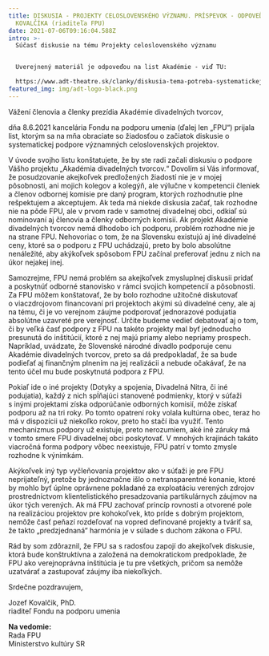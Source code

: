 ```yaml
---
title: DISKUSIA - PROJEKTY CELOSLOVENSKÉHO VÝZNAMU. PRÍSPEVOK - ODPOVEĎ JOZEFA
  KOVALČÍKA (riaditeľa FPU)
date: 2021-07-06T09:16:04.588Z
intro: >-
  Súčasť diskusie na tému Projekty celoslovenského významu


  Uverejnený materiál je odpoveďou na list Akadémie - viď TU:

  https://www.adt-theatre.sk/clanky/diskusia-tema-potreba-systematickej-podpory-projektov-celoslovenskeho-vyznamu/
featured_img: img/adt-logo-black.png
---
```

Vážení členovia a členky prezídia Akadémie divadelných tvorcov,

dňa 8.6.2021 kancelária Fondu na podporu umenia (ďalej len „FPU“) prijala list, ktorým sa na mňa obraciate so žiadosťou o začiatok diskusie o systematickej podpore významných celoslovenských projektov.

V úvode svojho listu konštatujete, že by ste radi začali diskusiu o podpore Vášho projektu „Akadémia divadelných tvorcov.“ Dovolím si Vás informovať, že posudzovanie akejkoľvek predložených žiadostí nie je v mojej pôsobnosti, ani mojich kolegov a kolegýň, ale výlučne v kompetencii členiek a členov odbornej komisie pre daný program, ktorých rozhodnutie plne rešpektujem a akceptujem. Ak teda má niekde diskusia začať, tak rozhodne nie na pôde FPU, ale v prvom rade v samotnej divadelnej obci, odkiaľ sú nominovaní aj členovia a členky odborných komisií. Ak projekt Akadémie divadelných tvorcov nemá dlhodobo ich podporu, problém rozhodne nie je na strane FPU. Nehovoriac o tom, že na Slovensku existujú aj iné divadelné ceny, ktoré sa o podporu z FPU uchádzajú, preto by bolo absolútne nenáležité, aby akýkoľvek spôsobom FPU začínal preferovať jednu z nich na úkor nejakej inej.

Samozrejme, FPU nemá problém sa akejkoľvek zmysluplnej diskusii pridať a poskytnúť odborné stanovisko v rámci svojich kompetencií a pôsobnosti. Za FPU môžem konštatovať, že by bolo rozhodne užitočné diskutovať o viaczdrojovom financovaní pri projektoch akými sú divadelné ceny, ale aj na tému, či je vo verejnom záujme podporovať jednorazové podujatia absolútne uzavreté pre verejnosť. Určite budeme vedieť debatovať aj o tom, či by veľká časť podpory z FPU na takéto projekty mal byť jednoducho presunutá do inštitúcií, ktoré z nej majú priamy alebo nepriamy prospech. Napríklad, uvádzate, že Slovenské národné divadlo podporuje cenu Akadémie divadelných tvorcov, preto sa dá predpokladať, že sa bude podieľať aj finančným plnením na jej realizácii a nebude očakávať, že na tento účel mu bude poskytnutá podpora z FPU.   

Pokiaľ ide o iné projekty (Dotyky a spojenia, Divadelná Nitra, či iné podujatia), každý z nich spĺňajúci stanovené podmienky, ktorý v súťaži s inými projektami získa odporúčanie odborných komisií, môže získať podporu až na tri roky. Po tomto opatrení roky volala kultúrna obec, teraz ho má v dispozícii už niekoľko rokov, preto ho stačí iba využiť. Tento mechanizmus podpory už existuje, preto nerozumiem, aké iné záruky má v tomto smere FPU divadelnej obci poskytovať. V mnohých krajinách takáto viacročná forma podpory vôbec neexistuje, FPU patrí v tomto zmysle rozhodne k výnimkám.

Akýkoľvek iný typ vyčleňovania projektov ako v súťaži je pre FPU neprijateľný, pretože by jednoznačne išlo o netransparentné konanie, ktoré by mohlo byť úplne oprávnene pokladané za exploatáciu verených zdrojov prostredníctvom klientelistického presadzovania partikulárnych záujmov na úkor tých verených. Ak má FPU zachovať princíp rovnosti a otvorené pole na realizáciou projektov pre kohokoľvek, kto príde s dobrým projektom, nemôže časť peňazí rozdeľovať na vopred definované projekty a tváriť sa, že takto „predzjednaná“ harmónia je v súlade s duchom zákona o FPU.

Rád by som zdôraznil, že FPU sa s radosťou zapojí do akejkoľvek diskusie, ktorá bude konštruktívna a založená na demokratickom predpoklade, že FPU ako verejnoprávna inštitúcia je tu pre všetkých, pričom sa nemôže uzatvárať a zastupovať záujmy iba niekoľkých.

Srdečne pozdravujem,

Jozef Kovalčik, PhD.\
 riaditeľ Fondu na podporu umenia

**Na vedomie:**\
Rada FPU\
Ministerstvo kultúry SR